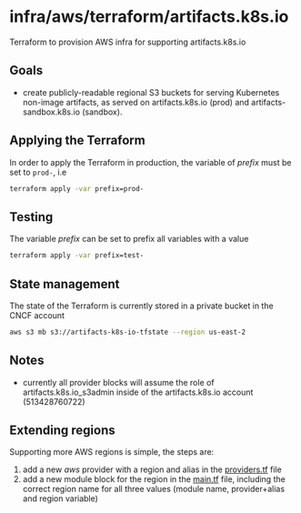 # infra/aws/terraform/artifacts.k8s.io

Terraform to provision AWS infra for supporting artifacts.k8s.io

## Goals

- create publicly-readable regional S3 buckets for serving Kubernetes non-image artifacts,
  as served on artifacts.k8s.io (prod) and artifacts-sandbox.k8s.io (sandbox).

## Applying the Terraform

In order to apply the Terraform in production, the variable of _prefix_ must be set to `prod-`, i.e

```bash
terraform apply -var prefix=prod-
```

## Testing

The variable _prefix_ can be set to prefix all variables with a value

```bash
terraform apply -var prefix=test-
```

## State management

The state of the Terraform is currently stored in a private bucket in the CNCF account

```bash
aws s3 mb s3://artifacts-k8s-io-tfstate --region us-east-2
```

## Notes

- currently all provider blocks will assume the role of artifacts.k8s.io_s3admin inside of the artifacts.k8s.io account (513428760722)

## Extending regions

Supporting more AWS regions is simple, the steps are:

1. add a new _aws_ provider with a region and alias in the [providers.tf](./providers.tf) file
2. add a new module block for the region in the [main.tf](./main.tf) file, including the correct region name for all three values (module name, provider+alias and region variable)
